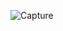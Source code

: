 
![Capture](https://github.com/SaLaMaNdeR-81/Html-Css-Js/assets/104043896/c010f256-fea5-4da8-a83f-2bed28e4cd29)
